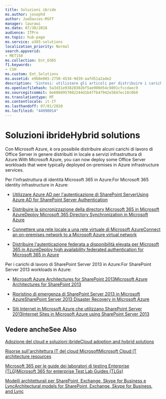 ```yaml
---
title: Soluzioni ibride
ms.author: josephd
author: JoeDavies-MSFT
manager: laurawi
ms.date: 07/30/2018
audience: ITPro
ms.topic: hub-page
ms.service: o365-solutions
localization_priority: Normal
search.appverid:
- MET150
ms.collection: Ent_O365
f1.keywords:
- CSH
ms.custom: Ent_Solutions
ms.assetid: e9b8e065-2750-4534-9d39-aafd51a2a4e2
description: 'Sintesi: utilizzare gli articoli per distribuire i carichi di lavoro di Office Server in Microsoft Azure.'
ms.openlocfilehash: 5a3d31e93820302bf5ae900d54c9891cfccdaec9
ms.sourcegitcommit: 6e608d957082244d1b4ffb47942e5847ec18c0b9
ms.translationtype: MT
ms.contentlocale: it-IT
ms.lasthandoff: 07/01/2020
ms.locfileid: "44998014"
---
```

# <a name="hybrid-solutions"></a><span data-ttu-id="3632e-103">Soluzioni ibride</span><span class="sxs-lookup"><span data-stu-id="3632e-103">Hybrid solutions</span></span>

<span data-ttu-id="3632e-104">Con Microsoft Azure, è ora possibile distribuire alcuni carichi di lavoro di Office Server in genere distribuiti in locale a servizi infrastruttura di Azure.</span><span class="sxs-lookup"><span data-stu-id="3632e-104">With Microsoft Azure, you can now deploy some Office Server workloads that were typically deployed on-premises in Azure infrastructure services.</span></span>
  
<span data-ttu-id="3632e-105">Per l'infrastruttura di identità Microsoft 365 in Azure:</span><span class="sxs-lookup"><span data-stu-id="3632e-105">For Microsoft 365 identity infrastructure in Azure:</span></span>

- [<span data-ttu-id="3632e-106">Utilizzare Azure AD per l'autenticazione di SharePoint Server</span><span class="sxs-lookup"><span data-stu-id="3632e-106">Using Azure AD for SharePoint Server Authentication</span></span>](using-azure-ad-for-sharepoint-server-authentication.md)

- [<span data-ttu-id="3632e-107">Distribuire la sincronizzazione della directory Microsoft 365 in Microsoft Azure</span><span class="sxs-lookup"><span data-stu-id="3632e-107">Deploy Microsoft 365 Directory Synchronization in Microsoft Azure</span></span>](deploy-office-365-directory-synchronization-dirsync-in-microsoft-azure.md)
  
- [<span data-ttu-id="3632e-108">Connettere una rete locale a una rete virtuale di Microsoft Azure</span><span class="sxs-lookup"><span data-stu-id="3632e-108">Connect an on-premises network to a Microsoft Azure virtual network</span></span>](connect-an-on-premises-network-to-a-microsoft-azure-virtual-network.md)
    
- [<span data-ttu-id="3632e-109">Distribuire l'autenticazione federata a disponibilità elevata per Microsoft 365 in Azure</span><span class="sxs-lookup"><span data-stu-id="3632e-109">Deploy high availability federated authentication for Microsoft 365 in Azure</span></span>](deploy-high-availability-federated-authentication-for-office-365-in-azure.md)
    
<span data-ttu-id="3632e-110">Per i carichi di lavoro di SharePoint Server 2013 in Azure:</span><span class="sxs-lookup"><span data-stu-id="3632e-110">For SharePoint Server 2013 workloads in Azure:</span></span>
  
- [<span data-ttu-id="3632e-111">Microsoft Azure Architectures for SharePoint 2013</span><span class="sxs-lookup"><span data-stu-id="3632e-111">Microsoft Azure Architectures for SharePoint 2013</span></span>](microsoft-azure-architectures-for-sharepoint-2013.md)
    
- [<span data-ttu-id="3632e-112">Ripristino di emergenza di SharePoint Server 2013 in Microsoft Azure</span><span class="sxs-lookup"><span data-stu-id="3632e-112">SharePoint Server 2013 Disaster Recovery in Microsoft Azure</span></span>](sharepoint-server-2013-disaster-recovery-in-microsoft-azure.md)
    
- [<span data-ttu-id="3632e-113">Siti Internet in Microsoft Azure che utilizzano SharePoint Server 2013</span><span class="sxs-lookup"><span data-stu-id="3632e-113">Internet Sites in Microsoft Azure using SharePoint Server 2013</span></span>](internet-sites-in-microsoft-azure-using-sharepoint-server-2013.md)
  
  
## <a name="see-also"></a><span data-ttu-id="3632e-114">Vedere anche</span><span class="sxs-lookup"><span data-stu-id="3632e-114">See Also</span></span>

[<span data-ttu-id="3632e-115">Adozione del cloud e soluzioni ibride</span><span class="sxs-lookup"><span data-stu-id="3632e-115">Cloud adoption and hybrid solutions</span></span>](cloud-adoption-and-hybrid-solutions.yml)
  
[<span data-ttu-id="3632e-116">Risorse sull'architettura IT del cloud Microsoft</span><span class="sxs-lookup"><span data-stu-id="3632e-116">Microsoft Cloud IT architecture resources</span></span>](microsoft-cloud-it-architecture-resources.md)
  
[<span data-ttu-id="3632e-117">Microsoft 365 per le guide dei laboratori di testing Enterprise (TLG)</span><span class="sxs-lookup"><span data-stu-id="3632e-117">Microsoft 365 for enterprise Test Lab Guides (TLGs)</span></span>](https://docs.microsoft.com/microsoft-365/enterprise/m365-enterprise-test-lab-guides)
  
[<span data-ttu-id="3632e-118">Modelli architetturali per SharePoint, Exchange, Skype for Business e Lync</span><span class="sxs-lookup"><span data-stu-id="3632e-118">Architectural models for SharePoint, Exchange, Skype for Business, and Lync</span></span>](architectural-models-for-sharepoint-exchange-skype-for-business-and-lync.md)
